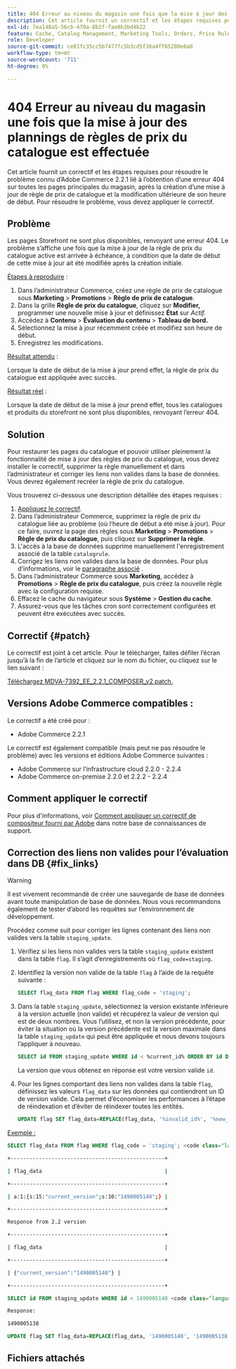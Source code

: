 ```yaml
---
title: 404 Erreur au niveau du magasin une fois que la mise à jour des plannings de règles de prix du catalogue est effectuée
description: Cet article fournit un correctif et les étapes requises pour résoudre le problème connu d’Adobe Commerce 2.2.1 lié à l’obtention d’une erreur 404 sur toutes les pages principales du magasin, après la création d’une mise à jour de règle de prix de catalogue et la modification ultérieure de son heure de début. Pour résoudre le problème, vous devez appliquer le correctif.
exl-id: 7ea148a5-56cb-479a-8b2f-fae8b3bd4b22
feature: Cache, Catalog Management, Marketing Tools, Orders, Price Rules
role: Developer
source-git-commit: ce81fc35cc5b7477fc5b3cd5f36a4ff65280e6a0
workflow-type: tm+mt
source-wordcount: '711'
ht-degree: 0%

---
```


# 404 Erreur au niveau du magasin une fois que la mise à jour des plannings de règles de prix du catalogue est effectuée

Cet article fournit un correctif et les étapes requises pour résoudre le problème connu d’Adobe Commerce 2.2.1 lié à l’obtention d’une erreur 404 sur toutes les pages principales du magasin, après la création d’une mise à jour de règle de prix de catalogue et la modification ultérieure de son heure de début. Pour résoudre le problème, vous devez appliquer le correctif.

## Problème

Les pages Storefront ne sont plus disponibles, renvoyant une erreur 404. Le problème s’affiche une fois que la mise à jour de la règle de prix du catalogue active est arrivée à échéance, à condition que la date de début de cette mise à jour ait été modifiée après la création initiale.

<u>Étapes à reproduire</u> :

1. Dans l’administrateur Commerce, créez une règle de prix de catalogue sous **Marketing** > **Promotions** > **Règle de prix de catalogue**.
1. Dans la grille **Règle de prix du catalogue**, cliquez sur **Modifier,** programmer une nouvelle mise à jour et définissez **État** sur *Actif.*
1. Accédez à **Contenu** > **Évaluation du contenu** > **Tableau de bord.**
1. Sélectionnez la mise à jour récemment créée et modifiez son heure de début.
1. Enregistrez les modifications.

<u>Résultat attendu</u> :

Lorsque la date de début de la mise à jour prend effet, la règle de prix du catalogue est appliquée avec succès.

<u>Résultat réel</u> :

Lorsque la date de début de la mise à jour prend effet, tous les catalogues et produits du storefront ne sont plus disponibles, renvoyant l’erreur 404.

## Solution

Pour restaurer les pages du catalogue et pouvoir utiliser pleinement la fonctionnalité de mise à jour des règles de prix du catalogue, vous devez installer le correctif, supprimer la règle manuellement et dans l’administrateur et corriger les liens non valides dans la base de données. Vous devrez également recréer la règle de prix du catalogue.

Vous trouverez ci-dessous une description détaillée des étapes requises :

1. [Appliquez le correctif](#patch).
1. Dans l’administrateur Commerce, supprimez la règle de prix du catalogue liée au problème (où l’heure de début a été mise à jour). Pour ce faire, ouvrez la page des règles sous **Marketing** > **Promotions** > **Règle de prix du catalogue**, puis cliquez sur **Supprimer la règle**.
1. L&#39;accès à la base de données supprime manuellement l&#39;enregistrement associé de la table `catalogrule`.
1. Corrigez les liens non valides dans la base de données. Pour plus d’informations, voir le [paragraphe associé](#fix_links) .
1. Dans l’administrateur Commerce sous **Marketing**, accédez à **Promotions** > **Règle de prix du catalogue**, puis créez la nouvelle règle avec la configuration requise.
1. Effacez le cache du navigateur sous **Système** > **Gestion du cache**.
1. Assurez-vous que les tâches cron sont correctement configurées et peuvent être exécutées avec succès.

## Correctif {#patch}

Le correctif est joint à cet article. Pour le télécharger, faites défiler l’écran jusqu’à la fin de l’article et cliquez sur le nom du fichier, ou cliquez sur le lien suivant :

[Téléchargez MDVA-7392\_EE\_2.2.1\_COMPOSER\_v2.patch.](assets/MDVA-7392_EE_2.2.1_COMPOSER_v2.patch.zip)

## Versions Adobe Commerce compatibles :

Le correctif a été créé pour :

* Adobe Commerce 2.2.1

Le correctif est également compatible (mais peut ne pas résoudre le problème) avec les versions et éditions Adobe Commerce suivantes :

* Adobe Commerce sur l’infrastructure cloud 2.2.0 - 2.2.4
* Adobe Commerce on-premise 2.2.0 et 2.2.2 - 2.2.4

## Comment appliquer le correctif

Pour plus d&#39;informations, voir [Comment appliquer un correctif de compositeur fourni par Adobe](/help/how-to/general/how-to-apply-a-composer-patch-provided-by-magento.md) dans notre base de connaissances de support.

## Correction des liens non valides pour l’évaluation dans DB {#fix_links}

>[!WARNING]
>
>Il est vivement recommandé de créer une sauvegarde de base de données avant toute manipulation de base de données. Nous vous recommandons également de tester d’abord les requêtes sur l’environnement de développement.

Procédez comme suit pour corriger les lignes contenant des liens non valides vers la table `staging_update`.

1. Vérifiez si les liens non valides vers la table `staging_update` existent dans la table `flag`. Il s’agit d’enregistrements où `flag_code=staging`.
1. Identifiez la version non valide de la table `flag` à l’aide de la requête suivante :

   ```sql
   SELECT flag_data FROM flag WHERE flag_code = 'staging';
   ```

1. Dans la table `staging_update`, sélectionnez la version existante inférieure à la version actuelle (non valide) et récupérez la valeur de version qui est de deux nombres. Vous l’utilisez, et non la version précédente, pour éviter la situation où la version précédente est la version maximale dans la table `staging_update` qui peut être appliquée et nous devons toujours l’appliquer à nouveau.

   ```sql
   SELECT id FROM staging_update WHERE id < %current_id% ORDER BY id DESC LIMIT 1, 1
   ```

   La version que vous obtenez en réponse est votre version valide `id`.

1. Pour les lignes comportant des liens non valides dans la table `flag`, définissez les valeurs `flag_data` sur les données qui contiendront un ID de version valide. Cela permet d’économiser les performances à l’étape de réindexation et d’éviter de réindexer toutes les entités.

   ```sql
   UPDATE flag SET flag_data=REPLACE(flag_data, '%invalid_id%', '%new_valid_id%') WHERE flag_code='staging';
   ```

<u>Exemple :</u>

```sql
SELECT flag_data FROM flag WHERE flag_code = 'staging'; <code class="language-bash">Response < 2.2 version</code>
```

```bash
+-------------------------------------------------+
```

```bash
| flag_data                                       |
```

```bash
+-------------------------------------------------+
```

```bash
| a:1:{s:15:"current_version";s:10:"1490005140";} |
```

```bash
+-------------------------------------------------+
```

```bash
Response from 2.2 version
```

```bash
+-------------------------------------------------+
```

```bash
| flag_data                                       |
```

```bash
+-------------------------------------------------+
```

```bash
| {"current_version":"1490005140"} |
```

```bash
+-------------------------------------------------+
```

```sql
SELECT id FROM staging_update WHERE id < 1490005140 <code class="language-sql">ORDER BY id DESC LIMIT 1, 1</code>;
```

```bash
Response:
```

```bash
1490005138
```

```sql
UPDATE flag SET flag_data=REPLACE(flag_data, '1490005140', '1490005138') WHERE flag_code='staging';
```

## Fichiers attachés
